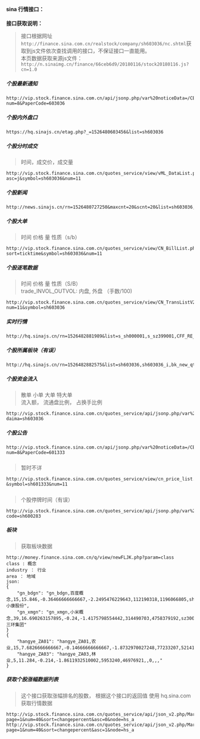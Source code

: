 #### sina 行情接口：
**接口获取说明：**
> 接口根据网址```http://finance.sina.com.cn/realstock/company/sh603036/nc.shtml```获取到js文件依次查找调用的接口，不保证接口一直能用。  
本页数据获取来源js文件：  
```http://n.sinaimg.cn/finance/66ceb6d9/20180116/stock20180116.js?cn=1.0```


##### 个股最新通知
```
http://vip.stock.finance.sina.com.cn/api/jsonp.php/var%20noticeData=/CB_AllService.getMemordlistbysymbol?num=8&PaperCode=603036
```
##### 个股内外盘口
```
https://hq.sinajs.cn/etag.php?_=1526480603456&list=sh603036
```

##### 个股分时成交
> 时间，成交价，成交量
```
http://vip.stock.finance.sina.com.cn/quotes_service/view/vML_DataList.php?asc=j&symbol=sh603036&num=11
```

##### 个股新闻
```
http://news.sinajs.cn/rn=1526480727250&maxcnt=20&scnt=20&list=sh603036,gg_sh603036,ntc_sh603036,blog_sh603036,tg_sh603036,lcs_sh603036
```

##### 个股大单
> 时间  价格 量 性质（s/b）
```
http://vip.stock.finance.sina.com.cn/quotes_service/view/CN_BillList.php?sort=ticktime&symbol=sh603036&num=11
```

##### 个股逐笔数据
> 时间 价格 量 性质（S/B）  
trade_INVOL_OUTVOL: 内盘, 外盘  （手数/100)
```
http://vip.stock.finance.sina.com.cn/quotes_service/view/CN_TransListV2.php?num=11&symbol=sh603036
```

##### 实时行情
```
http://hq.sinajs.cn/rn=1526482881989&list=s_sh000001,s_sz399001,CFF_RE_IC0,rt_hkHSI,gb_$dji,gb_ixic,b_SX5E,b_UKX,b_NKY,hf_CL,hf_GC,hf_SI,hf_CAD 
```

##### 个股所属板块（有误）
```
http://hq.sinajs.cn/rn=1526482882575&list=sh603036,sh603036_i,bk_new_qtxy
```

##### 个股资金流入
> 散单  小单 大单  特大单  
流入额， 流通盘比例， 占换手比例
```
http://vip.stock.finance.sina.com.cn/quotes_service/api/jsonp.php/var%20moneyFlowData=/MoneyFlow.ssi_ssfx_flzjtj?daima=sh603036
```

##### 个股公告
```
http://vip.stock.finance.sina.com.cn/api/jsonp.php/var%20noticeData=/CB_AllService.getMemordlistbysymbol?num=8&PaperCode=601333
```

#####
> 暂时不详
``` 
http://vip.stock.finance.sina.com.cn/quotes_service/view/cn_price_list.php?&symbol=sh601333&num=11
```

##### 
> 个股停牌时间（有误）
```
http://vip.stock.finance.sina.com.cn/quotes_service/api/jsonp.php/var%20continueTime=/CN_StockForGDTXService.getStockStatus04Info?code=sh600283
```

##### 板块
> 获取板块数据
```
http://money.finance.sina.com.cn/q/view/newFLJK.php?param=class
class : 概念
industry ： 行业
area ： 地域
json:
{
    "gn_bdgn": "gn_bdgn,百度概念,15,15.846,-0.36466666666667,-2.2495476229643,112190318,1196066805,sh601127,0.875,17.300,0.150,小康股份",
    "gn_xmgn": "gn_xmgn,小米概念,39,16.690263157895,-0.24,-1.4175798554442,314490703,4758379192,sz300408,1.073,24.480,0.260,三环集团"
}
{
    "hangye_ZA01": "hangye_ZA01,农业,15,7.6826666666667,-0.14666666666667,-1.8732970027248,77233207,521416013,,0,,,",
    "hangye_ZA03": "hangye_ZA03,林业,5,11.284,-0.214,-1.8611932510002,5953240,46976921,,0,,,"
}
```
##### 获取个股涨幅数据列表
> 这个接口获取涨幅排名的股数， 根据这个接口的返回值 使用 hq.sina.com 获取行情数据
```
http://vip.stock.finance.sina.com.cn/quotes_service/api/json_v2.php/Market_Center.getHQNodeData?page=1&num=40&sort=changepercent&asc=0&node=hs_a
http://vip.stock.finance.sina.com.cn/quotes_service/api/json_v2.php/Market_Center.getHQNodeData?page=1&num=40&sort=changepercent&asc=1&node=hs_a
```